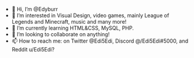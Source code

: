 - 👋 Hi, I’m @Edyburr
- 👀 I’m interested in Visual Design, video games, mainly League of Legends and Minecraft, music and many more!
- 🌱 I’m currently learning HTML&CSS, MySQL, PHP.
- 💞️ I’m looking to collaborate on anything!
- 📫 How to reach me: on Twitter @Edi5Edi, Discord @/Edi5Edi#5000, and Reddit u/Edi5Edi?

<!---
Edyburr/Edyburr is a ✨ special ✨ repository because its `README.md` (this file) appears on your GitHub profile.
You can click the Preview link to take a look at your changes.
--->
